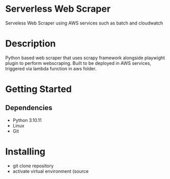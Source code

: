 # Serverless Web Scraper
Serveless Web Scraper using AWS services such as batch and cloudwatch

# Description
Python based web scraper that uses scrapy framework alongside playwight plugin to perform webscraping.
Built to be deployed in AWS services, triggered via lambda function in aws folder.

# Getting Started
## Dependencies
- Python 3.10.11
- Linux
- Git

# Installing
- git clone repository
- activate virtual environment (source 
